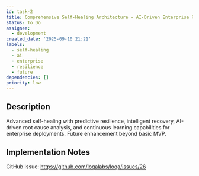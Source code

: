```yaml
---
id: task-2
title: Comprehensive Self-Healing Architecture - AI-Driven Enterprise Resilience
status: To Do
assignee:
  - development
created_date: '2025-09-10 21:21'
labels:
  - self-healing
  - ai
  - enterprise
  - resilience
  - future
dependencies: []
priority: low
---
```


## Description

Advanced self-healing with predictive resilience, intelligent recovery, AI-driven root cause analysis, and continuous learning capabilities for enterprise deployments. Future enhancement beyond basic MVP.

## Implementation Notes

GitHub Issue: https://github.com/loqalabs/loqa/issues/26

